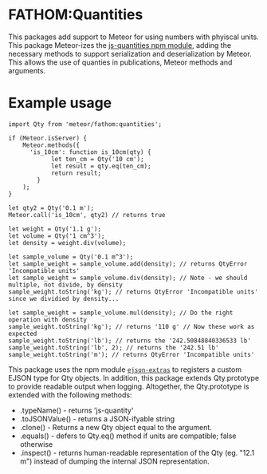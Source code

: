 # FATHOM:Quantities
This packages add support to Meteor for using numbers with phyiscal units. This package Meteor-izes the [js-quantities npm module](https://www.npmjs.com/package/js-quantities), adding the necessary methods to support serialization and deserialization by Meteor. This allows the use of quanties in publications, Meteor methods and arguments.

# Example usage

```
import Qty from 'meteor/fathom:quantities';

if (Meteor.isServer) {
	Meteor.methods({
	  'is_10cm': function is_10cm(qty) {
			let ten_cm = Qty('10 cm');
			let result = qty.eq(ten_cm);
			return result;
		}
	);
}

let qty2 = Qty('0.1 m');
Meteor.call('is_10cm', qty2) // returns true

let weight = Qty('1.1 g');
let volume = Qty('1 cm^3');
let density = weight.div(volume);

let sample_volume = Qty('0.1 m^3');
let sample_weight = sample_volume.add(density); // returns QtyError 'Incompatible units'
let sample_weight = sample_volume.div(density); // Note - we should multiple, not divide, by density
sample_weight.toString('kg'); // returns QtyError 'Incompatible units' since we dividied by density...

let sample_weight = sample_volume.mul(density); // Do the right operation with density
sample_weight.toString('kg'); // returns '110 g' // Now these work as expected
sample_weight.toString('lb'); // returns the '242.50848840336533 lb'
sample_weight.toString('lb', 2); // returns the '242.51 lb'
sample_weight.toString('m'); // returns QtyError 'Incompatible units'

```

This package uses the npm module [`ejson-extras`](https://www.npmjs.com/package/ejson-extras) to registers a custom EJSON type for Qty objects. In addition, this package extends Qty.prototype to provide readable output when logging. Altogether, the Qty.prototype is extended with the following methods:
* .typeName() - returns 'js-quantity'
* .toJSONValue() - returns a JSON-ifyable string
* .clone() - Returns a new Qty object equal to the argument.
* .equals() - defers to Qty.eq() method if units are compatible; false otherwise
* .inspect() - returns human-readable representation of the Qty (eg. "12.1 m") instead of dumping the internal JSON representation.
